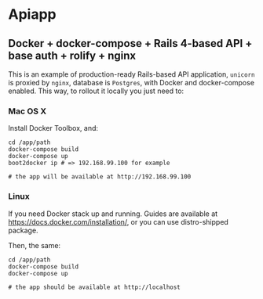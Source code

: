 # Apiapp

## Docker + docker-compose + Rails 4-based API + base auth + rolify + nginx

This is an example of production-ready Rails-based API application, `unicorn` is
proxied by `nginx`, database is `Postgres`, with Docker and docker-compose enabled.
This way, to rollout it locally you just need to:

### Mac OS X
Install Docker Toolbox, and:

```
cd /app/path
docker-compose build
docker-compose up
boot2docker ip # => 192.168.99.100 for example

# the app will be available at http://192.168.99.100
```

### Linux
If you need Docker stack up and running. Guides are available at
https://docs.docker.com/installation/, or you can use distro-shipped package.

Then, the same:

```
cd /app/path
docker-compose build
docker-compose up

# the app should be available at http://localhost
```
